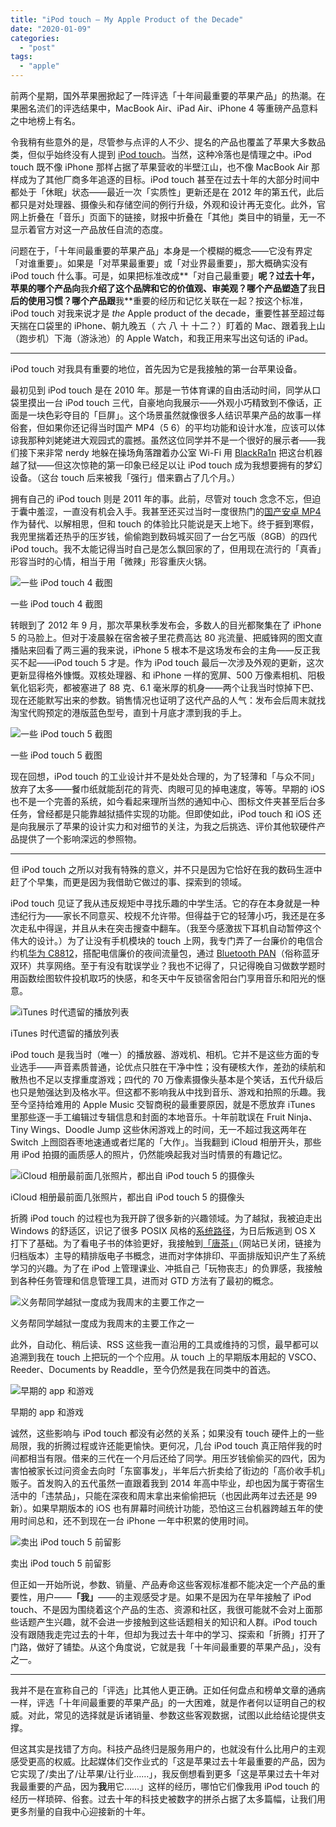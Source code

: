 ```yaml
---
title: "iPod touch — My Apple Product of the Decade"
date: "2020-01-09"
categories: 
  - "post"
tags: 
  - "apple"
---
```


前两个星期，国外苹果圈掀起了一阵评选「十年间最重要的苹果产品」的热潮。在果圈名流们的评选结果中，MacBook Air、iPad Air、iPhone 4 等重磅产品意料之中地榜上有名。

令我稍有些意外的是，尽管参与点评的人不少、提名的产品也覆盖了苹果大多数品类，但似乎始终没有人提到 [iPod touch](https://www.apple.com/ipod-touch/)。当然，这种冷落也是情理之中。iPod touch 既不像 iPhone 那样占据了苹果营收的半壁江山，也不像 MacBook Air 那样成为了其他厂商多年追逐的目标。iPod touch 甚至在过去十年的大部分时间中都处于「休眠」状态——最近一次「实质性」更新还是在 2012 年的第五代，此后都只是对处理器、摄像头和存储空间的例行升级，外观和设计再无变化。此外，官网上折叠在「音乐」页面下的链接，财报中折叠在「其他」类目中的销量，无一不显示着官方对这一产品放任自流的态度。

问题在于，「十年间最重要的苹果产品」本身是一个模糊的概念——它没有界定「对谁重要」。如果是「对苹果最重要」或「对业界最重要」，那大概确实没有 iPod touch 什么事。可是，如果把标准改成**「对自己最重要」**呢？过去十年，苹果的哪个产品向**我**介绍了这个品牌和它的价值观、审美观？哪个产品塑造了**我**日后的使用习惯？哪个产品跟**我**重要的经历和记忆关联在一起？按这个标准，iPod touch 对我来说才是 _the_ Apple product of the decade，重要性甚至超过每天揣在口袋里的 iPhone、朝九晚五（ 六 八 十 十二？）盯着的 Mac、跟着我上山（跑步机）下海（游泳池）的 Apple Watch，和我正用来写出这句话的 iPad。

* * *

iPod touch 对我具有重要的地位，首先因为它是我接触的第一台苹果设备。

最初见到 iPod touch 是在 2010 年。那是一节体育课的自由活动时间，同学从口袋里摸出一台 iPod touch 三代，自豪地向我展示——外观小巧精致到不像话，正面是一块色彩夺目的「巨屏」。这个场景虽然就像很多人结识苹果产品的故事一样俗套，但如果你还记得当时国产 MP4（5 6）的平均功能和设计水准，应该可以体谅我那种刘姥姥进大观园式的震撼。虽然这位同学并不是一个很好的展示者——我们接下来非常 nerdy 地躲在操场角落蹭着办公室 Wi-Fi 用 [BlackRa1n](https://www.idownloadblog.com/2009/10/11/jailbreak-iphone-blackra1n-tutorial/) 把这台机器越了狱——但这次惊艳的第一印象已经足以让 iPod touch 成为我想要拥有的梦幻设备。（这台 touch 后来被我「强行」借来霸占了几个月。）

拥有自己的 iPod touch 则是 2011 年的事。此前，尽管对 touch 念念不忘，但迫于囊中羞涩，一直没有机会入手。我甚至还买过当时一度很热门的[国产安卓 MP4](https://baike.baidu.com/item/昂达VX580R) 作为替代、以解相思，但和 touch 的体验比只能说是天上地下。终于捱到寒假，我兜里揣着还热乎的压岁钱，偷偷跑到数码城买回了一台乞丐版（8GB）的四代 iPod touch。我不太能记得当时自己是怎么飘回家的了，但用现在流行的「真香」形容当时的心情，相当于用「微辣」形容重庆火锅。

![一些 iPod touch 4 截图](https://p178.p0.n0.cdn.getcloudapp.com/items/12uDgLQA/ipt4.png?v=be81bd47301ea73e3386f237299cdb48)

一些 iPod touch 4 截图

转眼到了 2012 年 9 月，那次苹果秋季发布会，多数人的目光都聚集在了 iPhone 5 的马脸上。但对于凌晨躲在宿舍被子里花费高达 80 兆流量、把威锋网的图文直播贴来回看了两三遍的我来说，iPhone 5 根本不是这场发布会的主角——反正我买不起——iPod touch 5 才是。作为 iPod touch 最后一次涉及外观的更新，这次更新显得格外慷慨。双核处理器、和 iPhone 一样的宽屏、500 万像素相机、阳极氧化铝彩壳，都被塞进了 88 克、6.1 毫米厚的机身——两个让我当时惊掉下巴、现在还能默写出来的参数。销售情况也证明了这代产品的人气：发布会后周末就找淘宝代购预定的港版蓝色型号，直到十月底才漂到我的手上。

![一些 iPod touch 5 截图](https://p178.p0.n0.cdn.getcloudapp.com/items/BluNoWyE/ipt5.png?v=a64748c8a3247e1dc4e53acc4ebb6ae6)

一些 iPod touch 5 截图

现在回想，iPod touch 的工业设计并不是处处合理的，为了轻薄和「与众不同」放弃了太多——餐巾纸就能刮花的背壳、肉眼可见的掉电速度，等等。早期的 iOS 也不是一个完善的系统，如今看起来理所当然的通知中心、图标文件夹甚至后台多任务，曾经都是只能靠越狱插件实现的功能。但即使如此，iPod touch 和 iOS 还是向我展示了苹果的设计实力和对细节的关注，为我之后挑选、评价其他软硬件产品提供了一个影响深远的参照物。

* * *

但 iPod touch 之所以对我有特殊的意义，并不只是因为它恰好在我的数码生涯中赶了个早集，而更是因为我借助它做过的事、探索到的领域。

iPod touch 见证了我从违反规矩中寻找乐趣的中学生活。它的存在本身就是一种违纪行为——家长不同意买、校规不允许带。但得益于它的轻薄小巧，我还是在多次走私中得逞，并且从未在突击搜查中翻车。（我至今感激拔下耳机自动暂停这个伟大的设计。）为了让没有手机模块的 touch 上网，我专门弄了一台廉价的电信合约机[华为 C8812](https://baike.baidu.com/item/华为C8812)，搭配电信廉价的夜间流量包，通过 [Bluetooth PAN](https://en.wikipedia.org/wiki/Personal_area_network#Bluetooth)（俗称蓝牙双环）共享网络。至于有没有耽误学业？我也不记得了，只记得晚自习做数学题时用函数绘图软件投机取巧的快感，和冬天中午反锁宿舍阳台门享用音乐和阳光的惬意。

![iTunes 时代遗留的播放列表](https://p178.p0.n0.cdn.getcloudapp.com/items/P8uY17vG/ipt-playlist.png?v=9662e17ff57e8dbbce7d8ca4ded6243a)

iTunes 时代遗留的播放列表

iPod touch 是我当时（唯一）的播放器、游戏机、相机。它并不是这些方面的专业选手——声音素质普通，论优点只胜在干净中性；没有硬核大作，差劲的续航和散热也不足以支撑重度游戏；四代的 70 万像素摄像头基本是个笑话，五代升级后也只是勉强达到及格水平。但这都不影响我从中找到音乐、游戏和拍照的乐趣。我至今坚持给难用的 Apple Music 交智商税的最重要原因，就是不愿放弃 iTunes 里那些逐一手工编辑过专辑信息和封面的本地音乐。十年前耽误在 Fruit Ninja、Tiny Wings、Doodle Jump 这些休闲游戏上的时间，无一不超过我这两年在 Switch 上囫囵吞枣地速通或者烂尾的「大作」。当我翻到 iCloud 相册开头，那些用 iPod 拍摄的画质感人的照片，仍然能唤起我对当时情景的有趣记忆。

![iCloud 相册最前面几张照片，都出自 iPod touch 5 的摄像头](https://p178.p0.n0.cdn.getcloudapp.com/items/mXumY28p/ipt-cam.png?v=bcf5e4590efead2db4733ccbe3ac0276)

iCloud 相册最前面几张照片，都出自 iPod touch 5 的摄像头

折腾 iPod touch 的过程也为我开辟了很多新的兴趣领域。为了越狱，我被迫走出 Windows 的舒适区，识记了很多 POSIX 风格的[系统路径](https://en.wikipedia.org/wiki/Filesystem_Hierarchy_Standard)，为日后叛逃到 OS X 打下了基础。为了看电子书的体验更好，我接触到[「唐茶」](https://web.archive.org/web/20120914211400/http://tangcha.tc/)（网站已关闭，链接为归档版本）主导的精排版电子书概念，进而对字体排印、平面排版知识产生了系统学习的兴趣。为了在 iPod 上管理课业、冲抵自己「玩物丧志」的负罪感，我接触到各种任务管理和信息管理工具，进而对 GTD 方法有了最初的概念。

![义务帮同学越狱一度成为我周末的主要工作之一](https://p178.p0.n0.cdn.getcloudapp.com/items/04ugEWzx/jb.jpeg?v=dbfdc8125c594b1e59c31f1bd98ea8cf)

义务帮同学越狱一度成为我周末的主要工作之一

此外，自动化、稍后读、RSS 这些我一直沿用的工具或维持的习惯，最早都可以追溯到我在 touch 上把玩的一个个应用。从 touch 上的早期版本用起的 VSCO、Reeder、Documents by Readdle，至今仍然是我在同类中的首选。

![早期的 app 和游戏](https://p178.p0.n0.cdn.getcloudapp.com/items/xQu0qxoj/early-apps-2.jpeg?v=b4944271cbd0fc550c340419e142e7ae)

早期的 app 和游戏

诚然，这些影响与 iPod touch 都没有必然的关系；如果没有 touch 硬件上的一些局限，我的折腾过程或许还能更愉快。更何况，几台 iPod touch 真正陪伴我的时间都相当有限。借来的三代在一个月后还给了同学。用压岁钱偷偷买的四代，因为害怕被家长过问资金去向时「东窗事发」，半年后六折卖给了街边的「高价收手机」贩子。首发购入的五代虽然一直跟着我到 2014 年高中毕业，却也因为属于寄宿生活中的「违禁品」，只能在深夜和周末拿出来偷偷把玩（也因此两年过去还是 99 新）。如果早期版本的 iOS 也有屏幕时间统计功能，恐怕这三台机器跨越五年的使用时间总和，还不到现在一台 iPhone 一年中积累的使用时间。

![卖出 iPod touch 5 前留影](https://p178.p0.n0.cdn.getcloudapp.com/items/qGuD7OBz/ipt5-sold.JPG?v=6b71ebf7cc43deac499d9ca95fc63f7e)

卖出 iPod touch 5 前留影

但正如一开始所说，参数、销量、产品寿命这些客观标准都不能决定一个产品的重要性，用户——**「我」**——的主观感受才是。如果不是因为在早年接触了 iPod touch、不是因为围绕着这个产品的生态、资源和社区，我很可能就不会对上面那些话题产生兴趣，就不会进一步接触到这些话题相关的知识和人群。iPod touch 没有跟随我走完过去的十年，但却为我过去十年中的学习、探索和「折腾」打开了门路，做好了铺垫。从这个角度说，它就是我「十年间最重要的苹果产品」，没有之一。

* * *

我并不是在宣称自己的「评选」比其他人更正确。正如任何盘点和榜单文章的通病一样，评选「十年间最重要的苹果产品」的一大困难，就是作者何以证明自己的权威。对此，常见的选择就是诉诸销量、参数这些客观数据，试图以此给结论提供支撑。

但这其实是找错了方向。科技产品终归是服务用户的，也就没有什么比用户的主观感受更高的权威。比起媒体们交作业式的「这是苹果过去十年最重要的产品，因为它实现了/卖出了/让苹果/让行业……」，我反倒想看到更多「这是苹果过去十年对我最重要的产品，因为**我**用它……」这样的经历，哪怕它们像我用 iPod touch 的经历一样琐碎、俗套。过去十年的科技史被数字的拼杀占据了太多篇幅，让我们用更多剂量的自我中心迎接新的十年。
